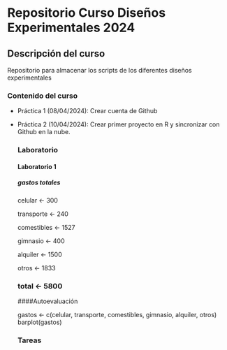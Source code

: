 # Repositorio Curso Diseños Experimentales 2024

## Descripción del curso
Repositorio para almacenar los scripts de los diferentes diseños experimentales

### Contenido del curso


+ Práctica 1 (08/04/2024): Crear cuenta de Github
+ Práctica 2 (10/04/2024): Crear primer proyecto en R y sincronizar con Github en la nube.


  ### Laboratorio
  
  #### Laboratorio 1

  ##### gastos totales
  

  celular <- 300
  
  transporte <- 240
  
  comestibles <- 1527
  
  gimnasio <- 400
  
  alquiler <- 1500
  
  otros <- 1833
  
  ### total <- 5800
  
  ####Autoevaluación
  
  gastos <- c(celular, transporte, comestibles, gimnasio, alquiler, otros)
  barplot(gastos)
  
  
  
  
  

  ### Tareas

